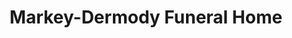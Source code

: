 ---
title: "Markey-Dermody Funeral Home"
url: /hamilton/markey-dermody-funeral-home/
shop: funeral directors
---